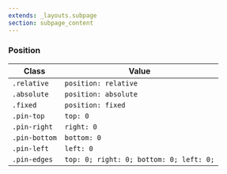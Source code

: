 ```yaml
---
extends: _layouts.subpage
section: subpage_content
---
```

<h3 class="tcg50 ft7 md-ft10 fw3 mb2 md-mb3 flex aic acc">Position</h3>

<table class="w100 mb6 ft4 tcg60 lh2">
    <thead>
        <tr class="brdr1--bottom bcg10">
            <th class="pv1">Class</th>
            <th class="pv1">Value</th>
        </tr>
    </thead>
    <tr class="brdr1--bottom bcg10">
        <td class="pv1"><code>.relative</code></td>
        <td class="pv1"><code>position: relative</code></td>
    </tr>
    <tr class="brdr1--bottom bcg10">
        <td class="pv1"><code>.absolute</code></td>
        <td class="pv1"><code>position: absolute</code></td>
    </tr>
    <tr class="brdr1--bottom bcg10">
        <td class="pv1"><code>.fixed</code></td>
        <td class="pv1"><code>position: fixed</code></td>
    </tr>
    <tr class="brdr1--bottom bcg10">
        <td class="pv1"><code>.pin-top</code></td>
        <td class="pv1"><code>top: 0</code></td>
    </tr>
    <tr class="brdr1--bottom bcg10">
        <td class="pv1"><code>.pin-right</code></td>
        <td class="pv1"><code>right: 0</code></td>
    </tr>
    <tr class="brdr1--bottom bcg10">
        <td class="pv1"><code>.pin-bottom</code></td>
        <td class="pv1"><code>bottom: 0</code></td>
    </tr>
    <tr class="brdr1--bottom bcg10">
        <td class="pv1"><code>.pin-left</code></td>
        <td class="pv1"><code>left: 0</code></td>
    </tr>
    <tr class="brdr1--bottom bcg10">
        <td class="pv1"><code>.pin-edges</code></td>
        <td class="pv1"><code>top: 0; right: 0; bottom: 0; left: 0;</code></td>
    </tr>
</table>